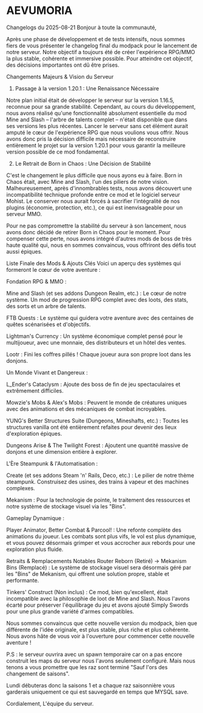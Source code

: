 # AEVUMORIA
Changelogs du 2025-08-21
Bonjour à toute la communauté,

Après une phase de développement et de tests intensifs, nous sommes fiers de vous présenter le changelog final du modpack pour le lancement de notre serveur.
Notre objectif a toujours été de créer l'expérience RPG/MMO la plus stable, cohérente et immersive possible.
Pour atteindre cet objectif, des décisions importantes ont dû être prises.

Changements Majeurs & Vision du Serveur
1. Passage à la version 1.20.1 : Une Renaissance Nécessaire

Notre plan initial était de développer le serveur sur la version 1.16.5, reconnue pour sa grande stabilité.
Cependant, au cours du développement, nous avons réalisé qu'une fonctionnalité absolument essentielle du mod Mine and Slash
– l'arbre de talents complet – n'était disponible que dans ses versions les plus récentes.
Lancer le serveur sans cet élément aurait amputé le cœur de l'expérience RPG que nous voulions vous offrir.
Nous avons donc pris la décision difficile mais nécessaire de reconstruire entièrement le projet sur la version 1.20.1 pour vous garantir la meilleure version possible de ce mod fondamental.

2. Le Retrait de Born in Chaos : Une Décision de Stabilité

C'est le changement le plus difficile que nous ayons eu à faire.
Born in Chaos était, avec Mine and Slash, l'un des piliers de notre vision.
Malheureusement, après d'innombrables tests, nous avons découvert une incompatibilité technique profonde entre ce mod et le logiciel serveur Mohist.
Le conserver nous aurait forcés à sacrifier l'intégralité de nos plugins (économie, protection, etc.), ce qui est inenvisageable pour un serveur MMO.

Pour ne pas compromettre la stabilité du serveur à son lancement, nous avons donc décidé de retirer Born in Chaos pour le moment.
Pour compenser cette perte, nous avons intégré d'autres mods de boss de très haute qualité qui, nous en sommes convaincus, vous offriront des défis tout aussi épiques.

 

Liste Finale des Mods & Ajouts Clés
Voici un aperçu des systèmes qui formeront le cœur de votre aventure :

Fondation RPG & MMO :

Mine and Slash (et ses addons Dungeon Realm, etc.) : Le cœur de notre système. Un mod de progression RPG complet avec des loots, des stats, des sorts et un arbre de talents.

FTB Quests : Le système qui guidera votre aventure avec des centaines de quêtes scénarisées et d'objectifs.

Lightman's Currency : Un système économique complet pensé pour le multijoueur, avec une monnaie, des distributeurs et un hôtel des ventes.

Lootr : Fini les coffres pillés ! Chaque joueur aura son propre loot dans les donjons.

Un Monde Vivant et Dangereux :

L_Ender's Cataclysm : Ajoute des boss de fin de jeu spectaculaires et extrêmement difficiles.

Mowzie's Mobs & Alex's Mobs : Peuvent le monde de créatures uniques avec des animations et des mécaniques de combat incroyables.

YUNG's Better Structures Suite (Dungeons, Mineshafts, etc.) : Toutes les structures vanilla ont été entièrement refaites pour devenir des lieux d'exploration épiques.

Dungeons Arise & The Twilight Forest : Ajoutent une quantité massive de donjons et une dimension entière à explorer.

L'Ère Steampunk & l'Automatisation :

Create (et ses addons Steam 'n' Rails, Deco, etc.) : Le pilier de notre thème steampunk. Construisez des usines, des trains à vapeur et des machines complexes.

Mekanism : Pour la technologie de pointe, le traitement des ressources et notre système de stockage visuel via les "Bins".

Gameplay Dynamique :

Player Animator, Better Combat & Parcool! : Une refonte complète des animations du joueur. Les combats sont plus vifs, le vol est plus dynamique, et vous pouvez désormais grimper et vous accrocher aux rebords pour une exploration plus fluide.

 

Retraits & Remplacements Notables
Router Reborn (Retiré) -> Mekanism Bins (Remplacé) : Le système de stockage visuel sera désormais géré par les "Bins" de Mekanism, qui offrent une solution propre, stable et performante.

Tinkers' Construct (Non inclus) : Ce mod, bien qu'excellent, était incompatible avec la philosophie de loot de Mine and Slash. Nous l'avons écarté pour préserver l'équilibrage du jeu et avons ajouté Simply Swords pour une plus grande variété d'armes compatibles.

Nous sommes convaincus que cette nouvelle version du modpack, bien que différente de l'idée originale, est plus stable, plus riche et plus cohérente. Nous avons hâte de vous voir à l'ouverture pour commencer cette nouvelle aventure !

P.S : le serveur ouvrira avec un spawn temporaire car on a pas encore construit les maps du serveur nous l'avons seulement configuré.
Mais nous tenons a vous promettre que les raz sont terminé "Sauf l'ors des changement de saisons".

Lundi débuteras donc la saisons 1 et a chaque raz saisonnière vous garderais uniquement ce qui est sauvegardé en temps que MYSQL save.

Cordialement, L'équipe du serveur.
